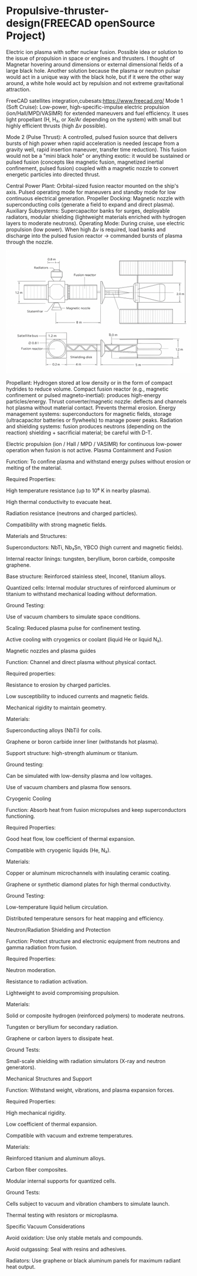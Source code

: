 # Propulsive-thruster-design(FREECAD openSource Project)
Electric ion plasma with softer nuclear fusion. Possible idea or solution to the issue of propulsion in space or engines and thrusters. I thought of Magnetar hovering around dimensions or external dimensional fields of a large black hole. Another solution because the plasma or neutron pulsar would act in a unique way with the black hole, but if it were the other way around, a white hole would act by repulsion and not extreme gravitational attraction.


FreeCAD satellites integration,cubesats:https://www.freecad.org/
Mode 1 (Soft Cruise): Low-power, high-specific-impulse electric propulsion (ion/Hall/MPD/VASIMR) for extended maneuvers and fuel efficiency. It uses light propellant (H, H₂, or Xe/Ar depending on the system) with small but highly efficient thrusts (high Δv possible).

Mode 2 (Pulse Thrust): A controlled, pulsed fusion source that delivers bursts of high power when rapid acceleration is needed (escape from a gravity well, rapid insertion maneuver, transfer time reduction). This fusion would not be a "mini black hole" or anything exotic: it would be sustained or pulsed fusion (concepts like magnetic fusion, magnetized inertial confinement, pulsed fusion) coupled with a magnetic nozzle to convert energetic particles into directed thrust.

Central Power Plant: Orbital-sized fusion reactor mounted on the ship's axis. Pulsed operating mode for maneuvers and standby mode for low continuous electrical generation.
Propeller Docking: Magnetic nozzle with superconducting coils (generate a field to expand and direct plasma).
Auxiliary Subsystems: Supercapacitor banks for surges, deployable radiators, modular shielding (lightweight materials enriched with hydrogen layers to moderate neutrons).
Operating Mode: During cruise, use electric propulsion (low power). When high Δv is required, load banks and discharge into the pulsed fusion reactor -> commanded bursts of plasma through the nozzle.

![Propulsion_system_design](Propulsor/images/DALLE/mappings/c38ea329-55d4-40b4-b53a-22b72aa1534d.png)


Propellant: Hydrogen stored at low density or in the form of compact hydrides to reduce volume.
Compact fusion reactor (e.g., magnetic confinement or pulsed magneto-inertial): produces high-energy particles/energy.
Thrust converter/magnetic nozzle: deflects and channels hot plasma without material contact. Prevents thermal erosion.
Energy management systems: superconductors for magnetic fields, storage (ultracapacitor batteries or flywheels) to manage power peaks.
Radiation and shielding systems: fusion produces neutrons (depending on the reaction) shielding + sacrificial material; be careful with D-T.

Electric propulsion (ion / Hall / MPD / VASIMR) for continuous low-power operation when fusion is not active.
Plasma Containment and Fusion

Function: To confine plasma and withstand energy pulses without erosion or melting of the material.

Required Properties:

High temperature resistance (up to 10⁶ K in nearby plasma).

High thermal conductivity to evacuate heat.

Radiation resistance (neutrons and charged particles).

Compatibility with strong magnetic fields.

Materials and Structures:

Superconductors: NbTi, Nb₃Sn, YBCO (high current and magnetic fields).

Internal reactor linings: tungsten, beryllium, boron carbide, composite graphene.

Base structure: Reinforced stainless steel, Inconel, titanium alloys.

Quantized cells: Internal modular structures of reinforced aluminum or titanium to withstand mechanical loading without deformation.

Ground Testing:

Use of vacuum chambers to simulate space conditions.

Scaling: Reduced plasma pulse for confinement testing.

Active cooling with cryogenics or coolant (liquid He or liquid N₂).

 Magnetic nozzles and plasma guides

Function: Channel and direct plasma without physical contact.

Required properties:

Resistance to erosion by charged particles.

Low susceptibility to induced currents and magnetic fields.

Mechanical rigidity to maintain geometry.

Materials:

Superconducting alloys (NbTi) for coils.

Graphene or boron carbide inner liner (withstands hot plasma).

Support structure: high-strength aluminum or titanium.

Ground testing:

Can be simulated with low-density plasma and low voltages.

Use of vacuum chambers and plasma flow sensors.

 Cryogenic Cooling

Function: Absorb heat from fusion micropulses and keep superconductors functioning.

Required Properties:

Good heat flow, low coefficient of thermal expansion.

Compatible with cryogenic liquids (He, N₂).

Materials:

Copper or aluminum microchannels with insulating ceramic coating.

Graphene or synthetic diamond plates for high thermal conductivity.

Ground Testing:

Low-temperature liquid helium circulation.

Distributed temperature sensors for heat mapping and efficiency.

 Neutron/Radiation Shielding and Protection

Function: Protect structure and electronic equipment from neutrons and gamma radiation from fusion.

Required Properties:

Neutron moderation.

Resistance to radiation activation.

Lightweight to avoid compromising propulsion.

Materials:

Solid or composite hydrogen (reinforced polymers) to moderate neutrons.

Tungsten or beryllium for secondary radiation.

Graphene or carbon layers to dissipate heat.

Ground Tests:

Small-scale shielding with radiation simulators (X-ray and neutron generators).

 Mechanical Structures and Support

Function: Withstand weight, vibrations, and plasma expansion forces.

Required Properties:

High mechanical rigidity.

Low coefficient of thermal expansion.

Compatible with vacuum and extreme temperatures.

Materials:

Reinforced titanium and aluminum alloys.

Carbon fiber composites.

Modular internal supports for quantized cells.

Ground Tests:

Cells subject to vacuum and vibration chambers to simulate launch.

Thermal testing with resistors or microplasma.

 Specific Vacuum Considerations

Avoid oxidation: Use only stable metals and compounds.

Avoid outgassing: Seal with resins and adhesives.

Radiators: Use graphene or black aluminum panels for maximum radiant heat output.
